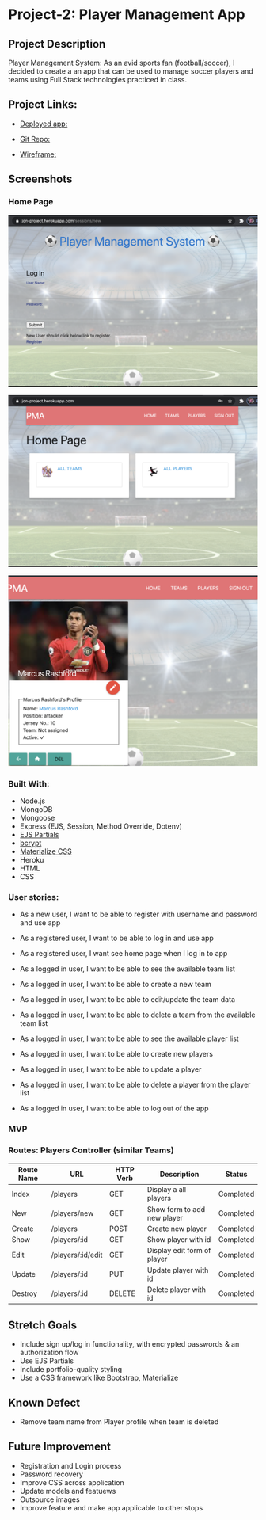 # Project-2: Player Management App

## Project Description 
Player Management System: 
As an avid sports fan (football/soccer), I decided to create a an app that can be used to manage soccer players and teams using Full Stack technologies practiced in class. 

## Project Links:

* [Deployed app:](https://jon-project.herokuapp.com/)

* [Git Repo:](https://github.com/jacheampong/project-2)

* [Wireframe:](https://docs.google.com/drawings/d/1Z3kbVz8Gg1eVVAzaOI4Nu4mLgaJICkg_qlaNHda1oXA/edit)
 

## Screenshots
### Home Page
![Screenshot Image](public/images/login.png)


![Screenshot Image](public/images/home.png)


![Screenshot Image](public/images/player-show.png)


### Built With: 
* Node.js 
* MongoDB
* Mongoose 
* Express (EJS, Session, Method Override, Dotenv)
* [EJS Partials](https://ejs.co/)
* [bcrypt](https://www.npmjs.com/package/bcrypt)
* [Materialize CSS](https://materializecss.com/)
* Heroku
* HTML
* CSS


### User stories:
* As a new user, I want to be able to register with username and password and use app
* As a registered user, I want to be able to log in and use app
* As a registered user, I want see home page when I log in to app

* As a logged in user, I want to be able to see the available team list
* As a logged in user, I want to be able to create a new team
* As a logged in user, I want to be able to edit/update the team data
* As a logged in user, I want to be able to delete a team from the available team list

* As a logged in user, I want to be able to see the available player list
* As a logged in user, I want to be able to create new players
* As a logged in user, I want to be able to update a player
* As a logged in user, I want to be able to delete a player from the player list

* As a logged in user, I want to be able to log out of the app

### MVP 
### Routes: Players Controller (similar Teams)


| Route Name       	| URL             	| HTTP Verb 	| Description                   | Status     	|
|-------------------|-------------------|---------------|-------------------------------|---------------|
| Index            	| /players          | GET       	| Display a all players         | Completed  	|
| New              	| /players/new      | GET       	| Show form to add new player   | Completed  	|
| Create           	| /players          | POST      	| Create new player 			| Completed  	|
| Show             	| /players/:id      | GET       	| Show player with id           | Completed 	|
| Edit             	| /players/:id/edit | GET       	| Display edit form of player   | Completed  	|
| Update           	| /players/:id      | PUT       	| Update player with id 		| Completed  	|
| Destroy          	| /players/:id      | DELETE    	| Delete player with id 		| Completed  	|




## Stretch Goals
* Include sign up/log in functionality, with encrypted passwords & an authorization flow
* Use EJS Partials
* Include portfolio-quality styling
* Use a CSS framework like Bootstrap, Materialize


## Known Defect
* Remove team name from Player profile when team is deleted


## Future Improvement
* Registration and Login process
* Password recovery
* Improve CSS across application
* Update models and featuews
* Outsource images
* Improve feature and make app applicable to other stops

